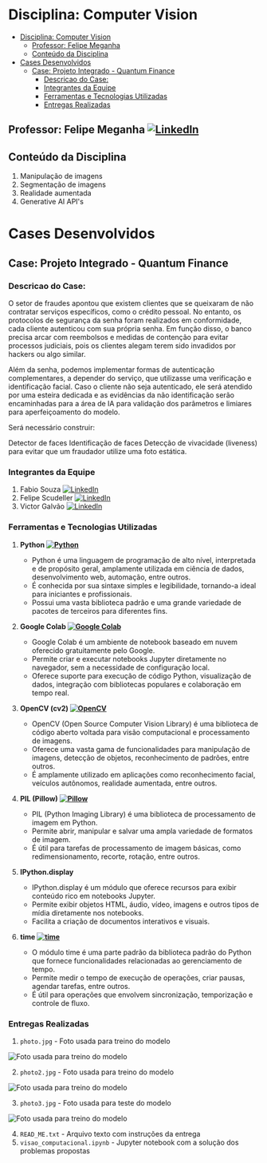 # Disciplina: Computer Vision

- [Disciplina: Computer Vision](#disciplina-computer-vision)
  - [Professor: Felipe Meganha ](#professor-felipe-meganha-)
  - [Conteúdo da Disciplina](#conteúdo-da-disciplina)
- [Cases Desenvolvidos](#cases-desenvolvidos)
  - [Case: Projeto Integrado - Quantum Finance](#case-projeto-integrado---quantum-finance)
    - [Descricao do Case:](#descricao-do-case)
    - [Integrantes da Equipe](#integrantes-da-equipe)
    - [Ferramentas e Tecnologias Utilizadas](#ferramentas-e-tecnologias-utilizadas)
    - [Entregas Realizadas](#entregas-realizadas)

## Professor: Felipe Meganha [![LinkedIn](https://img.shields.io/badge/LinkedIn-Profile-blue?style=flat-square&logo=linkedin)](https://www.linkedin.com/in/felipemeganha/)

## Conteúdo da Disciplina
1. Manipulação de imagens
2. Segmentação de imagens
3. Realidade aumentada
4. Generative AI API's

# Cases Desenvolvidos
## Case: Projeto Integrado - Quantum Finance
### Descricao do Case:
O setor de fraudes apontou que existem clientes que se queixaram de não contratar serviços específicos, como o crédito pessoal. No entanto, os protocolos de segurança da senha foram realizados em conformidade, cada cliente autenticou com sua própria senha.​ Em função disso, o banco precisa arcar com reembolsos e medidas de contenção para evitar processos judiciais, pois os clientes alegam terem sido invadidos por hackers ou algo similar.​

Além da senha, podemos implementar formas de autenticação complementares, a depender do serviço, que utilizasse uma verificação e identificação facial. Caso o cliente não seja autenticado, ele será atendido por uma esteira dedicada e as evidências da não identificação serão encaminhadas para a área de IA para validação dos parâmetros e limiares para aperfeiçoamento do modelo.

Será necessário construir:​

Detector de faces​
Identificação de faces​
Detecção de vivacidade (liveness) para evitar que um fraudador utilize uma foto estática.

### Integrantes da Equipe
1. Fabio Souza [![LinkedIn](https://img.shields.io/badge/LinkedIn-Profile-blue?style=flat-square&logo=linkedin)](https://www.linkedin.com/in/fabiomarcelosouza/)
2. Felipe Scudeller [![LinkedIn](https://img.shields.io/badge/LinkedIn-Profile-blue?style=flat-square&logo=linkedin)](https://www.linkedin.com/in/felipe-scudeller/)
3. Victor Galvão [![LinkedIn](https://img.shields.io/badge/LinkedIn-Profile-blue?style=flat-square&logo=linkedin)](https://www.linkedin.com/in/victor-galv%C3%A3o-74b63410a/)

### Ferramentas e Tecnologias Utilizadas
1. **Python [![Python](https://img.shields.io/badge/Python-Programming-yellow?style=flat-square&logo=python)](https://www.python.org/)**
   - Python é uma linguagem de programação de alto nível, interpretada e de propósito geral, amplamente utilizada em ciência de dados, desenvolvimento web, automação, entre outros.
   - É conhecida por sua sintaxe simples e legibilidade, tornando-a ideal para iniciantes e profissionais.
   - Possui uma vasta biblioteca padrão e uma grande variedade de pacotes de terceiros para diferentes fins.

2. **Google Colab [![Google Colab](https://img.shields.io/badge/Google_Colab-Notebook-orange?style=flat-square&logo=google-colab)](https://colab.research.google.com/)**
   - Google Colab é um ambiente de notebook baseado em nuvem oferecido gratuitamente pelo Google.
   - Permite criar e executar notebooks Jupyter diretamente no navegador, sem a necessidade de configuração local.
   - Oferece suporte para execução de código Python, visualização de dados, integração com bibliotecas populares e colaboração em tempo real.

3. **OpenCV (cv2) [![OpenCV](https://img.shields.io/badge/OpenCV-Computer_Vision-blue?style=flat-square&logo=opencv)](https://opencv.org/)**
   - OpenCV (Open Source Computer Vision Library) é uma biblioteca de código aberto voltada para visão computacional e processamento de imagens.
   - Oferece uma vasta gama de funcionalidades para manipulação de imagens, detecção de objetos, reconhecimento de padrões, entre outros.
   - É amplamente utilizado em aplicações como reconhecimento facial, veículos autônomos, realidade aumentada, entre outros.

4. **PIL (Pillow) [![Pillow](https://img.shields.io/badge/Pillow-Image_Processing-yellowgreen?style=flat-square&logo=pillow)](https://python-pillow.org/)**
   - PIL (Python Imaging Library) é uma biblioteca de processamento de imagem em Python.
   - Permite abrir, manipular e salvar uma ampla variedade de formatos de imagem.
   - É útil para tarefas de processamento de imagem básicas, como redimensionamento, recorte, rotação, entre outros.

5. **IPython.display**
   - IPython.display é um módulo que oferece recursos para exibir conteúdo rico em notebooks Jupyter.
   - Permite exibir objetos HTML, áudio, vídeo, imagens e outros tipos de mídia diretamente nos notebooks.
   - Facilita a criação de documentos interativos e visuais.

6. **time [![time](https://img.shields.io/badge/time-Time_Management-blue?style=flat-square)](https://docs.python.org/3/library/time.html)**
   - O módulo time é uma parte padrão da biblioteca padrão do Python que fornece funcionalidades relacionadas ao gerenciamento de tempo.
   - Permite medir o tempo de execução de operações, criar pausas, agendar tarefas, entre outros.
   - É útil para operações que envolvem sincronização, temporização e controle de fluxo.

### Entregas Realizadas
1. `photo.jpg` - Foto usada para treino do modelo

![Foto usada para treino do modelo](./Case%20Quantum%20Finance/photo.jpg)

2. `photo2.jpg` - Foto usada para treino do modelo

![Foto usada para treino do modelo](./Case%20Quantum%20Finance/photo2.jpg)

3. `photo3.jpg` - Foto usada para teste do modelo

![Foto usada para treino do modelo](./Case%20Quantum%20Finance/photo3.jpg)

4. `READ_ME.txt` - Arquivo texto com instruções da entrega
5. `visao_computacional.ipynb` - Jupyter notebook com a solução dos problemas propostas
